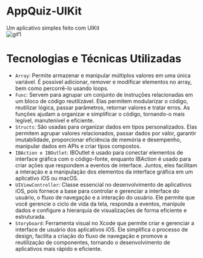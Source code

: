 # AppQuiz-UIKit
Um aplicativo simples feito com UIKit <br>
![gif1](https://github.com/icaroliveira/AppQuiz-UIKit/assets/107810342/a7eb92d3-3a0a-4826-979f-048d5f0fddb2)
# Tecnologias e Técnicas Utilizadas<br>
- `Array`: Permite armazenar e manipular múltiplos valores em uma única variável. É possível adicionar, remover e modificar elementos no array, bem como percorrê-lo usando loops. 
- `Func`: Servem para agrupar um conjunto de instruções relacionadas em um bloco de código reutilizável. Elas permitem modularizar o código, reutilizar lógica, passar parâmetros, retornar valores e tratar erros. As funções ajudam a organizar e simplificar o código, tornando-o mais legível, manutenível e eficiente. 
- `Structs`: São usadas para organizar dados em tipos personalizados. Elas permitem agrupar valores relacionados, passar dados por valor, garantir imutabilidade, proporcionar eficiência de memória e desempenho, manipular dados em APIs e criar tipos compostos.
- `IBAction e IBOutlet`: IBOutlet é usado para conectar elementos de interface gráfica com o código-fonte, enquanto IBAction é usado para criar ações que respondem a eventos de interface. Juntos, eles facilitam a interação e a manipulação dos elementos da interface gráfica em um aplicativo iOS ou macOS.
- `UIViewController`: Classe essencial no desenvolvimento de aplicativos iOS, pois fornece a base para controlar e gerenciar a interface do usuário, o fluxo de navegação e a interação do usuário. Ele permite que você gerencie o ciclo de vida da tela, responda a eventos, manipule dados e configure a hierarquia de visualizações de forma eficiente e estruturada.
- `Storyboard`: Ferramenta visual no Xcode que permite criar e gerenciar a interface de usuário dos aplicativos iOS. Ele simplifica o processo de design, facilita a criação do fluxo de navegação e promove a reutilização de componentes, tornando o desenvolvimento de aplicativos mais rápido e eficiente.
